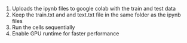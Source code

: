 1. Uploads the ipynb files to google colab with the train and test data
2. Keep the train.txt and and text.txt file in the same folder as the ipynb files
3. Run the cells sequentially
4. Enable GPU runtime for faster performance

